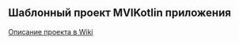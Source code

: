 ## Шаблонный проект MVIKotlin приложения

[Описание проекта в Wiki](https://wiki.65apps.com/pages/viewpage.action?pageId=6951045)
